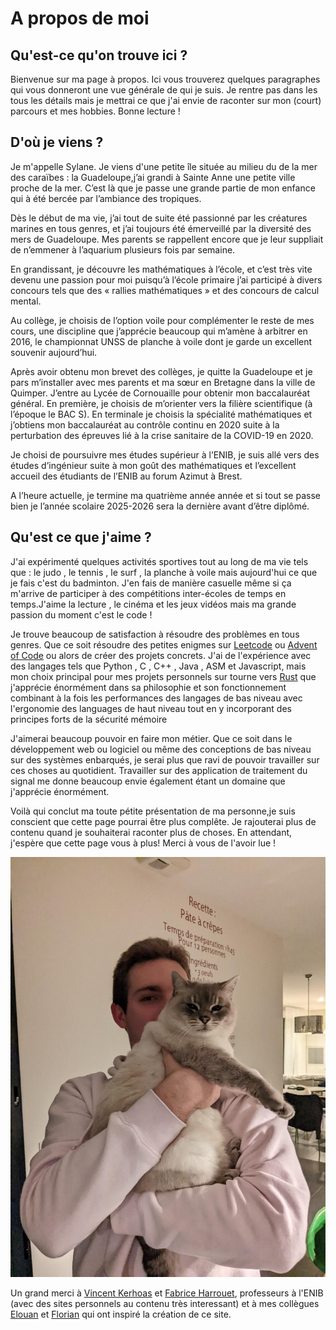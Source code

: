 # A propos de moi

## Qu'est-ce qu'on trouve ici ?

Bienvenue sur ma page à propos. Ici vous trouverez quelques paragraphes qui vous donneront une vue générale de qui je suis. Je rentre pas dans les tous les détails mais je mettrai ce que j'ai envie de raconter sur mon (court) parcours et mes hobbies. Bonne lecture !

## D'où je viens ?

Je m'appelle Sylane. Je viens d'une petite île située au milieu du de la mer des caraïbes : la Guadeloupe,j’ai grandi à Sainte Anne une petite ville proche de la mer. C’est là que je passe une grande partie de mon enfance qui à été bercée par l’ambiance des tropiques.

Dès le début de ma vie, j’ai tout de suite été passionné par les créatures marines en tous genres, et j’ai toujours été émerveillé par la diversité des mers de Guadeloupe. Mes parents se rappellent encore que je leur suppliait de n’emmener à l’aquarium plusieurs fois par semaine.

En grandissant, je découvre les mathématiques à l’école, et c’est très vite devenu une passion pour moi puisqu’à l’école primaire j’ai participé à divers concours tels que des « rallies mathématiques » et des concours de calcul mental.

Au collège, je choisis de l’option voile pour complémenter le reste de mes cours, une discipline que j’apprécie beaucoup qui m’amène à arbitrer en 2016, le championnat UNSS de planche à voile dont je garde un excellent souvenir aujourd’hui.

Après avoir obtenu mon brevet des collèges, je quitte la Guadeloupe et je pars m’installer avec mes parents et ma sœur en Bretagne dans la ville de Quimper. J’entre au Lycée de Cornouaille pour obtenir mon baccalauréat général. En première, je choisis de m’orienter vers la filière scientifique (à l’époque le BAC S). En terminale je choisis la spécialité mathématiques et j’obtiens mon baccalauréat au contrôle continu en 2020 suite à la perturbation des épreuves lié à la crise sanitaire de la COVID-19 en 2020.

Je choisi de poursuivre mes études supérieur à l’ENIB, je suis allé vers des études d’ingénieur suite à mon goût des mathématiques et l’excellent accueil des étudiants de l’ENIB au forum Azimut à Brest.

A l’heure actuelle, je termine ma quatrième année année et si tout se passe bien je l’année scolaire 2025-2026 sera la dernière avant d’être diplômé.

## Qu'est ce que j'aime ?

J'ai expérimenté quelques activités sportives tout au long de ma vie tels que : le judo , le tennis , le surf , la planche à voile mais aujourd'hui ce que je fais c'est du badminton. J'en fais de manière casuelle même si ça m'arrive de participer à des compétitions inter-écoles de temps en temps.J'aime la lecture , le cinéma et les jeux vidéos mais ma grande passion du moment c'est le code !

Je trouve beaucoup de satisfaction à résoudre des problèmes en tous genres. Que ce soit résoudre des petites enigmes sur [Leetcode](https://leetcode.com/) ou [Advent of Code](https://adventofcode.com/) ou alors de créer des projets concrets. J'ai de l'expérience avec des langages tels que Python , C , C++ , Java , ASM et Javascript, mais mon choix principal pour mes projets personnels sur tourne vers [Rust](https://www.rust-lang.org/fr) que j'apprécie énormément dans sa philosophie et son fonctionnement combinant à la fois les performances des langages de bas niveau avec l'ergonomie des languages de haut niveau tout en y incorporant des principes forts de la sécurité mémoire

J'aimerai beaucoup pouvoir en faire mon métier. Que ce soit dans le développement web ou logiciel ou même des conceptions de bas niveau sur des systèmes enbarqués, je serai plus que ravi de pouvoir travailler sur ces choses au quotidient. Travailler sur des application de traitement du signal me donne beaucoup envie également étant un domaine que j'apprécie énormément.

Voilà qui conclut ma toute pétite présentation de ma personne,je suis conscient que cette page pourrai être plus complête. Je rajouterai plus de contenu quand je souhaiterai raconter plus de choses. En attendant, j'espère que cette page vous à plus! Merci à vous de l'avoir lue !

![moi_et_blue](/img/me_and_blue.jpg)

Un grand merci à [Vincent Kerhoas](https://web.enib.fr/~kerhoas/) et [Fabrice Harrouet](https://web.enib.fr/~harrouet/), professeurs à l'ENIB (avec des sites personnels au contenu très interessant) et à mes collègues [Elouan](https://elllouan.github.io/) et [Florian](https://mpek29.github.io/) qui ont inspiré la création de ce site.
